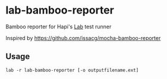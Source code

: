 # lab-bamboo-reporter
Bamboo reporter for Hapi's [Lab](https://github.com/hapijs/lab) test runner

Inspired by https://github.com/issacg/mocha-bamboo-reporter

## Usage
    lab -r lab-bamboo-reporter [-o outputfilename.ext]

